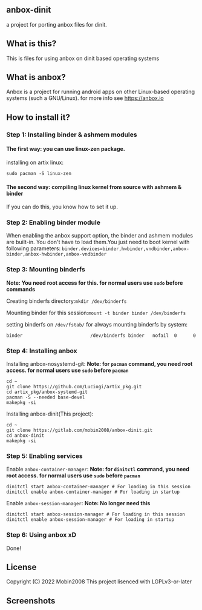 ## anbox-dinit
a project for porting anbox files for dinit.

## What is this?
This is files for using anbox on dinit based operating systems

## What is anbox?
Anbox is a project for running android apps on other Linux-based operating systems (such a GNU/Linux). for more info see https://anbox.io

## How to install it?

### Step 1: Installing binder & ashmem modules

#### The first way: you can use linux-zen package.

installing on artix linux:

`sudo pacman -S linux-zen`

#### The second way: compiling linux kernel from source with ashmem & binder

If you can do this, you know how to set it up.

### Step 2: Enabling binder module 
When enabling the anbox support option, the binder and ashmem modules are built-in. You don't have to load them.You just need to boot kernel with following parameters: 
`binder.devices=binder,hwbinder,vndbinder,anbox-binder,anbox-hwbinder,anbox-vndbinder`

### Step 3: Mounting binderfs

**Note: You need root access for this. for normal users use `sudo` before commands**

Creating binderfs directory:`mkdir /dev/binderfs`

Mounting binder for this session:`mount -t binder binder /dev/binderfs`

setting binderfs on `/dev/fstab/` for always mounting binderfs by system: 
````
binder                         /dev/binderfs binder   nofail  0      0
````
### Step 4: Installing anbox
Installing anbox-nosystemd-git:
**Note: for `pacman` command, you need root access. for normal users use `sudo` before `pacman`**
````
cd ~
git clone https://github.com/Luciogi/artix_pkg.git
cd artix_pkg/anbox-systemd-git
pacman -S --needed base-devel
makepkg -si
````
Installing anbox-dinit(This project):
````
cd ~
git clone https://gitlab.com/mobin2008/anbox-dinit.git
cd anbox-dinit
makepkg -si
````
### Step 5: Enabling services
Enable `anbox-container-manager`:
**Note: for `dinitctl` command, you need root access. for normal users use `sudo` before `pacman`**
````
dinitctl start anbox-container-manager # For loading in this session
dinitctl enable anbox-container-manager # For loading in startup
````
Enable `anbox-session-manager`:
**Note: No longer need this**
````
dinitctl start anbox-session-manager # For loading in this session
dinitctl enable anbox-session-manager # For loading in startup
````
### Step 6: Using anbox xD
Done!

## License
Copyright (C) 2022 Mobin2008
This project lisenced with LGPLv3-or-later

## Screenshots

